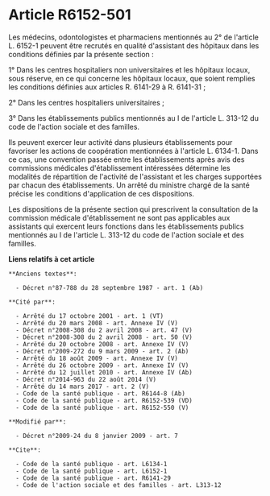 # Article R6152-501

Les médecins, odontologistes et pharmaciens mentionnés au 2° de l'article L. 6152-1 peuvent être recrutés en qualité
d'assistant des hôpitaux dans les conditions définies par la présente section : 

1° Dans les centres hospitaliers non universitaires et les hôpitaux locaux, sous réserve, en ce qui concerne les hôpitaux
locaux, que soient remplies les conditions définies aux articles R. 6141-29 à R. 6141-31 ; 

2° Dans les centres hospitaliers universitaires ; 

3° Dans les établissements publics mentionnés au I de l'article L. 313-12 du code de l'action sociale et des familles. 

Ils peuvent exercer leur activité dans plusieurs établissements pour favoriser les actions de coopération mentionnées à
l'article L. 6134-1. Dans ce cas, une convention passée entre les établissements après avis des commissions médicales
d'établissement intéressées détermine les modalités de répartition de l'activité de l'assistant et les charges supportées par
chacun des établissements. Un arrêté du ministre chargé de la santé précise les conditions d'application de ces
dispositions. 

Les dispositions de la présente section qui prescrivent la consultation de la commission médicale d'établissement ne sont pas
applicables aux assistants qui exercent leurs fonctions dans les établissements publics mentionnés au I de l'article L.
313-12 du code de l'action sociale et des familles.

**Liens relatifs à cet article**

	**Anciens textes**:

	  - Décret n°87-788 du 28 septembre 1987 - art. 1 (Ab)

	**Cité par**:

	  - Arrêté du 17 octobre 2001 - art. 1 (VT)
	  - Arrêté du 20 mars 2008 - art. Annexe IV (V)
	  - Décret n°2008-308 du 2 avril 2008 - art. 47 (V)
	  - Décret n°2008-308 du 2 avril 2008 - art. 50 (V)
	  - Arrêté du 20 octobre 2008 - art. Annexe IV (V)
	  - Décret n°2009-272 du 9 mars 2009 - art. 2 (Ab)
	  - Arrêté du 18 août 2009 - art. Annexe IV (V)
	  - Arrêté du 26 octobre 2009 - art. Annexe IV (V)
	  - Arrêté du 12 juillet 2010 - art. Annexe IV (Ab)
	  - Décret n°2014-963 du 22 août 2014 (V)
	  - Arrêté du 14 mars 2017 - art. 2 (V)
	  - Code de la santé publique - art. R6144-8 (Ab)
	  - Code de la santé publique - art. R6152-539 (VD)
	  - Code de la santé publique - art. R6152-550 (V)

	**Modifié par**:

	  - Décret n°2009-24 du 8 janvier 2009 - art. 7

	**Cite**:

	  - Code de la santé publique - art. L6134-1
	  - Code de la santé publique - art. L6152-1
	  - Code de la santé publique - art. R6141-29
	  - Code de l'action sociale et des familles - art. L313-12
